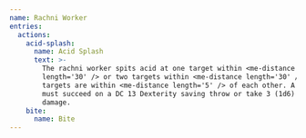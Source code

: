 ```yaml
---
name: Rachni Worker
entries:
  actions:
    acid-splash:
      name: Acid Splash
      text: >-
        The rachni worker spits acid at one target within <me-distance
        length='30' /> or two targets within <me-distance length='30' /> if both
        targets are within <me-distance length='5' /> of each other. A target
        must succeed on a DC 13 Dexterity saving throw or take 3 (1d6) acid
        damage.
    bite:
      name: Bite
---
```

